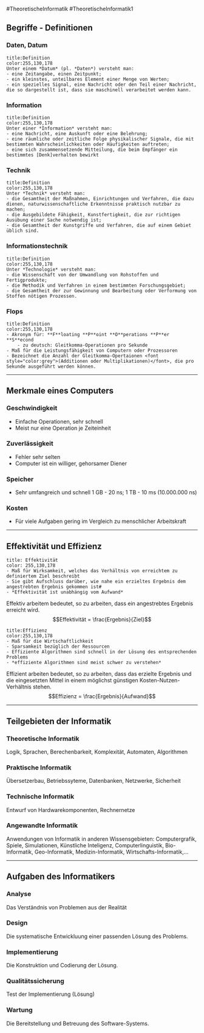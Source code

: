 #TheoretischeInformatik #TheoretischeInformatik1 

## Begriffe - Definitionen

### Daten, Datum
```ad-info
title:Definition
color:255,130,178
Unter einem *Datum* (pl. *Daten*) versteht man:
- eine Zeitangabe, einen Zeitpunkt;
- ein kleinstes, unteilbares Element einer Menge von Werten;
- ein spezielles Signal, eine Nachricht oder den Teil einer Nachricht, die so dargestellt ist, dass sie maschinell verarbeitet werden kann.
```

### Information
```ad-info
title:Definition
color:255,130,178
Unter einer *Information* versteht man:
- eine Nachricht, eine Auskunft oder eine Belehrung;
- eine räumliche oder zeitliche Folge physikalischer Signale, die mit bestimmten Wahrscheinlichkeiten oder Häufigkeiten auftreten;
- eine sich zusammensetzende Mitteilung, die beim Empfänger ein bestimmtes [Denk]verhalten bewirkt
```

### Technik
```ad-info
title:Definition
color:255,130,178
Unter *Technik* versteht man:
- die Gesamtheit der Maßnahmen, Einrichtungen und Verfahren, die dazu dienen, naturwissenschaftliche Erkenntnisse praktisch nutzbar zu machen;
- die Ausgebildete Fähigkeit, Kunstfertigkeit, die zur richtigen Ausübung einer Sache notwendig ist;
- die Gesamtheit der Kunstgriffe und Verfahren, die auf einem Gebiet üblich sind.
```


### Informationstechnik
```ad-info
title:Definition
color:255,130,178
Unter *Technologie* versteht man:
- die Wissenschaft von der Umwandlung von Rohstoffen und Fertigprodukte;
- die Methodik und Verfahren in einem bestimmten Forschungsgebiet;
- die Gesamtheit der zur Gewinnung und Bearbeitung oder Verformung von Stoffen nötigen Prozessen.
```

### Flops
```ad-info
title:Definition
color:255,130,178
- Akronym für: **F**loating **P**oint **O**perations **P**er **S**econd
	- zu deutsch: Gleitkomma-Operationen pro Sekunde
- Maß für die Leistungsfähigkeit von Computern oder Prozessoren
- Bezeichnet die Anzahl der Gleitkomma-Opertaionen <font style="color:grey">(Additionen oder Multiplikationen)</font>, die pro Sekunde ausgeführt werden können.
```

---

## Merkmale eines Computers

### Geschwindigkeit
- Einfache Operationen, sehr schnell
- Meist nur eine Operation je Zeiteinheit

### Zuverlässigkeit
- Fehler sehr selten
- Computer ist ein williger, gehorsamer Diener

### Speicher
- Sehr umfangreich und schnell
	1 GB - 20 ns; 1 TB - 10 ms (10.000.000 ns)

### Kosten
- Für viele Aufgaben gering im Vergleich zu menschlicher Arbeitskraft

---

## Effektivität und Effizienz

```ad-info
title: Effektivität
color: 255,130,178
- Maß für Wirksamkeit, welches das Verhältnis von erreichtem zu definiertem Ziel beschreibt
- Sie gibt Aufschluss darüber, wie nahe ein erzieltes Ergebnis dem angestrebten Ergebnis gekommen ist#
- *Effektivität ist unabhängig vom Aufwand*
```
Effektiv arbeitem bedeutet, so zu arbeiten, dass ein angestrebtes Ergebnis erreicht wird.$$Effektivität = \frac{Ergebnis}{Ziel}$$
```ad-info
title:Effizienz
color:255,130,178
- Maß für die Wirtschaftlichkeit
- Sparsamkeit bezüglich der Ressourcen
- Effiziente Algorithmen sind schnell in der Lösung des entsprechenden Problems
- *effiziente Algorithmen sind meist schwer zu verstehen*
```
Effizient arbeiten bedeutet, so zu arbeiten, dass das erzielte Ergebnis und die eingesetzten Mittel in einem möglichst günstigen Kosten-Nutzen-Verhältnis stehen. $$Effizienz = \frac{Ergebnis}{Aufwand}$$

---

## Teilgebieten der Informatik

### Theoretische Informatik
Logik, Sprachen, Berechenbarkeit, Komplexität, Automaten, Algorithmen

### Praktische Informatik
Übersetzerbau, Betriebssyteme, Datenbanken, Netzwerke, Sicherheit

### Technische Informatik
Entwurf von Hardwarekomponenten, Rechnernetze

### Angewandte Informatik
Anwendungen von Informatik in anderen Wissensgebieten:
	Computergrafik, Spiele, Simulationen, Künstliche Inteligenz, Computerlinguistik, Bio-Informatik, Geo-Informatik, Medizin-Informatik, Wirtschafts-Informatik,...

---

## Aufgaben des Informatikers

### Analyse
Das Verständnis von Problemen aus der Realität

### Design
Die systematische Entwickluung einer passenden Lösung des Problems.

### Implementierung
Die Konstruktion und Codierung der Lösung.

### Qualitätssicherung
Test der Implementierung (Lösung)

### Wartung
Die Bereitstellung und Betreuung des Software-Systems.